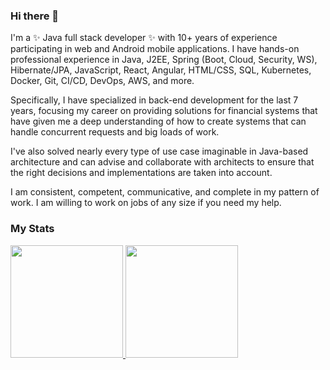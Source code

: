 ### Hi there 👋

I'm a ✨ Java full stack developer ✨ with 10+ years of experience participating in web and Android mobile applications. I have hands-on professional experience in Java, J2EE, Spring (Boot, Cloud, Security, WS), Hibernate/JPA, JavaScript, React, Angular, HTML/CSS, SQL, Kubernetes, Docker, Git, CI/CD, DevOps, AWS, and more.

Specifically, I have specialized in back-end development for the last 7 years, focusing my career on providing solutions for financial systems that have given me a deep understanding of how to create systems that can handle concurrent requests and big loads of work.

I've also solved nearly every type of use case imaginable in Java-based architecture and can advise and collaborate with architects to ensure that the right decisions and implementations are taken into account.

I am consistent, competent, communicative, and complete in my pattern of work. I am willing to work on jobs of any size if you need my help.

### My Stats

<p>
<a href="https://github.com/justinschnk">
  <img height="180em" src="https://github-readme-stats-eight-theta.vercel.app/api?username=smiledev1230&show_icons=true&theme=algolia&include_all_commits=true&count_private=true"/>
  <img height="180em" src="https://github-readme-stats-eight-theta.vercel.app/api/top-langs/?username=justinschnk&layout=compact&langs_count=8&theme=algolia"/>
</a>
</p>
